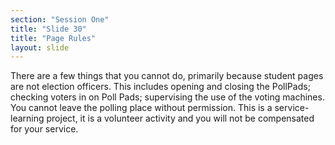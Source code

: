 ```yaml
---
section: "Session One"
title: "Slide 30"
title: "Page Rules"
layout: slide
---
```


There are a few things that you cannot do, primarily because student pages are not election officers.  This includes opening and closing the PollPads; checking voters in on Poll Pads; supervising the use of the voting machines.  You cannot leave the polling place without permission. This is a service-learning project, it is a volunteer activity and you will not be compensated for your service.
